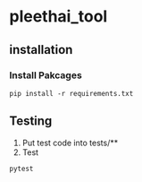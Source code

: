 # pleethai_tool

## installation
### Install Pakcages
```
pip install -r requirements.txt
``` 

## Testing
1. Put test code into tests/**
2. Test
```
pytest
```

